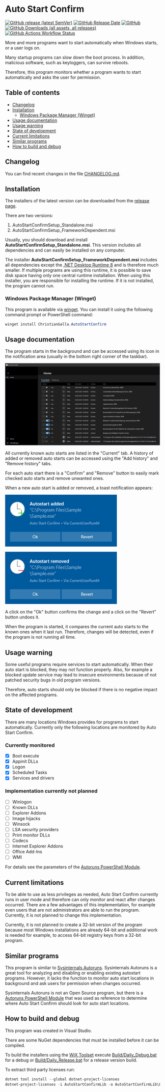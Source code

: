 # Auto Start Confirm

[![GitHub release (latest SemVer)](https://img.shields.io/github/v/release/ChristianGalla/AutoStartConfirm?label=Latest%20release%20version)](https://github.com/ChristianGalla/AutoStartConfirm/releases/latest)
[![GitHub Release Date](https://img.shields.io/github/release-date/ChristianGalla/AutoStartConfirm?label=Latest%20release%20date)](https://github.com/ChristianGalla/AutoStartConfirm/releases/latest)
[![GitHub](https://img.shields.io/github/license/ChristianGalla/AutoStartConfirm?label=License)](https://github.com/ChristianGalla/AutoStartConfirm/blob/master/LICENSE)
[![GitHub Downloads (all assets, all releases)](https://img.shields.io/github/downloads/ChristianGalla/AutoStartConfirm/total?label=Downloads)](https://github.com/ChristianGalla/AutoStartConfirm/releases/latest)
[![GitHub Actions Workflow Status](https://img.shields.io/github/actions/workflow/status/ChristianGalla/AutoStartConfirm/ci.yml?label=Build%20%26%20Test)](https://github.com/ChristianGalla/AutoStartConfirm/actions/workflows/ci.yml)

More and more programs want to start automatically when Windows starts, or a user logs on.

Many startup programs can slow down the boot process.
In addition, malicious software, such as keyloggers, can survive reboots.

Therefore, this program monitors whether a program wants to start automatically and asks the user for permission.

## Table of contents

* [Changelog](#changelog)
* [Installation](#installation)
  * [Windows Package Manager (Winget)](#windows-package-manager-winget)
* [Usage documentation](#usage-documentation)
* [Usage warning](#usage-warning)
* [State of development](#state-of-development)
* [Current limitations](#current-limitations)
* [Similar programs](#similar-programs)
* [How to build and debug](#how-to-build-and-debug)

## Changelog

You can find recent changes in the file [CHANGELOG.md](https://github.com/ChristianGalla/AutoStartConfirm/blob/master/CHANGELOG.md).
 

## Installation

The installers of the latest version can be downloaded from the [release page](https://github.com/ChristianGalla/AutoStartConfirm/releases/latest).

There are two versions:
1. AutoStartConfirmSetup_Standalone.msi
2. AutoStartConfirmSetup_FrameworkDependent.msi

Usually, you should download and install **AutoStartConfirmSetup_Standalone.msi**. This version includes all dependencies and can easily be installed on any computer.

The installer **AutoStartConfirmSetup_FrameworkDependent.msi** includes all dependencies except the [.NET Desktop Runtime 8](https://dotnet.microsoft.com/en-us/download/dotnet/8.0) and is therefore much smaller.
If multiple programs are using this runtime, it is possible to save disk space having only one central runtime installation.
When using this installer, you are responsible for installing the runtime. If it is not installed, the program cannot run.

### Windows Package Manager (Winget)

This program is available via [winget](https://learn.microsoft.com/en-us/windows/package-manager/winget/).
You can install it using the following command prompt or PowerShell command:

```powershell
winget install ChristianGalla.AutoStartConfirm
```

## Usage documentation

The program starts in the background and can be accessed using its icon in the notification area
(usually in the bottom right corner of the taskbar).

![Main Window](./Images/MainWindow.png "Main Window")

All currently known auto starts are listed in the "Current" tab.
A history of added or removed auto starts can be accessed using the "Add history" and "Remove history" tabs.

For each auto start there is a "Confirm" and "Remove" button to easily mark checked auto starts and remove unwanted ones.

When a new auto start is added or removed, a toast notification appears:

![Add Notification](./Images/AddNotification.png "Add Notification")

![Remove Notification](./Images/RemoveNotification.png "Remove Notification")

A click on the "Ok" button confirms the change and a click on the "Revert" button undoes it.

When the program is started, it compares the current auto starts to the known ones when it last run.
Therefore, changes will be detected, even if the program is not running all time.

## Usage warning

Some useful programs require services to start automatically.
When their auto start is blocked, they may not function properly.
Also, for example a blocked update service may lead to insecure environments because of not patched security bugs in old program versions.

Therefore, auto starts should only be blocked if there is no negative impact on the affected programs.

## State of development

There are many locations Windows provides for programs to start automatically.
Currently only the following locations are monitored by Auto Start Confirm.

### Currently monitored

- [x] Boot execute
- [x] Appinit DLLs
- [x] Logon
- [x] Scheduled Tasks
- [x] Services and drivers

### Implementation currently not planned

- [ ] Winlogon
- [ ] Known DLLs
- [ ] Explorer Addons
- [ ] Image hijacks
- [ ] Winsock
- [ ] LSA security providers
- [ ] Print monitor DLLs
- [ ] Codecs
- [ ] Internet Explorer Addons
- [ ] Office Add-Ins
- [ ] WMI

For details see the parameters of the [Autoruns PowerShell Module](https://github.com/p0w3rsh3ll/AutoRuns).

## Current limitations

To be able to use as less privileges as needed, Auto Start Confirm currently runs in user mode and therefore can only monitor and react after changes occurred.
There are a few advantages of this implementation, for example even users that are not administrators are able to run the program.
Currently, it is not planned to change this implementation.

Currently, it is not planned to create a 32-bit version of the program because most Windows installations are already 64-bit and additional work is needed
for example, to access 64-bit registry keys from a 32-bit program.

## Similar programs

This program is similar to [Sysinternals Autoruns](https://docs.microsoft.com/en-us/sysinternals/downloads/autoruns).
Sysinternals Autoruns is a great tool for analyzing and disabling or enabling existing autostart programs.
However, it lacks the function to monitor auto start locations in background and ask users for permission when changes occurred.

Sysinternals Autoruns is not an Open Source program, but there is a [Autoruns PowerShell Module](https://github.com/p0w3rsh3ll/AutoRuns)
that was used as reference to determine where Auto Start Confirm should look for auto start locations.

## How to build and debug

This program was created in Visual Studio.

There are some NuGet dependencies that must be installed before it can be compiled.

To build the installers using the [WiX Toolset](https://wixtoolset.org/) execute [Build/Daily_Debug.bat](Build/Daily_Debug.bat) for a debug or [Build/Daily_Release.bat](Build/Daily_Release.bat) for a release version build.

To extract third party licenses run:

```powershell
dotnet tool install --global dotnet-project-licenses
dotnet-project-licenses -i AutoStartConfirmLib -o AutoStartConfirmLib\Licenses -t --timeout 60 -e -c -f AutoStartConfirmLib\Licenses -u
```
